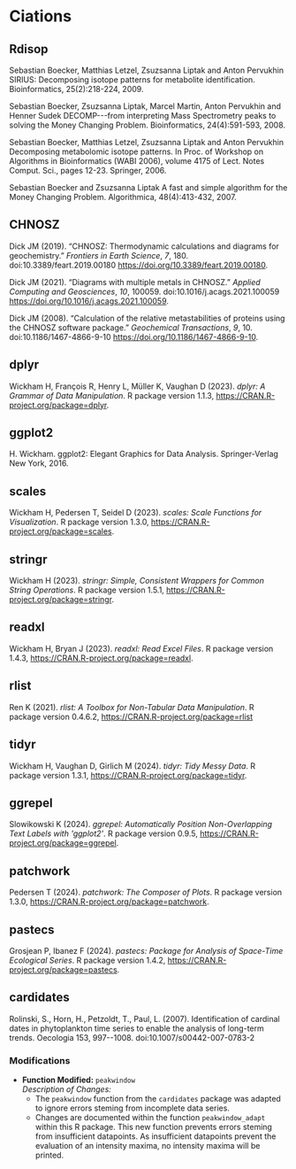 # Ciations

## Rdisop

  Sebastian Boecker, Matthias Letzel, Zsuzsanna Liptak and Anton Pervukhin SIRIUS: Decomposing isotope patterns for
  metabolite identification. Bioinformatics, 25(2):218-224, 2009.

  Sebastian Boecker, Zsuzsanna Liptak, Marcel Martin, Anton Pervukhin and Henner Sudek DECOMP---from interpreting Mass
  Spectrometry peaks to solving the Money Changing Problem. Bioinformatics, 24(4):591-593, 2008.

  Sebastian Boecker, Matthias Letzel, Zsuzsanna Liptak and Anton Pervukhin Decomposing metabolomic isotope patterns. In
  Proc. of Workshop on Algorithms in Bioinformatics (WABI 2006), volume 4175 of Lect. Notes Comput. Sci., pages 12-23.
  Springer, 2006.

  Sebastian Boecker and Zsuzsanna Liptak A fast and simple algorithm for the Money Changing Problem. Algorithmica,
  48(4):413-432, 2007.

## CHNOSZ

  Dick JM (2019). “CHNOSZ: Thermodynamic calculations and diagrams for geochemistry.” _Frontiers in Earth Science_, *7*,
  180. doi:10.3389/feart.2019.00180 <https://doi.org/10.3389/feart.2019.00180>.

  Dick JM (2021). “Diagrams with multiple metals in CHNOSZ.” _Applied Computing and Geosciences_, *10*, 100059.
  doi:10.1016/j.acags.2021.100059 <https://doi.org/10.1016/j.acags.2021.100059>.

  Dick JM (2008). “Calculation of the relative metastabilities of proteins using the CHNOSZ software package.”
  _Geochemical Transactions_, *9*, 10. doi:10.1186/1467-4866-9-10 <https://doi.org/10.1186/1467-4866-9-10>.

## dplyr

  Wickham H, François R, Henry L, Müller K, Vaughan D (2023). _dplyr: A Grammar of Data Manipulation_. R package version
  1.1.3, <https://CRAN.R-project.org/package=dplyr>.

## ggplot2

  H. Wickham. ggplot2: Elegant Graphics for Data Analysis. Springer-Verlag New York, 2016.

## scales

  Wickham H, Pedersen T, Seidel D (2023). _scales: Scale Functions for Visualization_. R package version 1.3.0,
  <https://CRAN.R-project.org/package=scales>.

## stringr

  Wickham H (2023). _stringr: Simple, Consistent Wrappers for Common String Operations_. R package version 1.5.1,
  <https://CRAN.R-project.org/package=stringr>.

## readxl

  Wickham H, Bryan J (2023). _readxl: Read Excel Files_. R package version 1.4.3,
  <https://CRAN.R-project.org/package=readxl>.

## rlist

  Ren K (2021). _rlist: A Toolbox for Non-Tabular Data Manipulation_. R package version 0.4.6.2,
  <https://CRAN.R-project.org/package=rlist>

## tidyr

  Wickham H, Vaughan D, Girlich M (2024). _tidyr: Tidy Messy Data_. R package version 1.3.1,
  <https://CRAN.R-project.org/package=tidyr>.

## ggrepel

  Slowikowski K (2024). _ggrepel: Automatically Position Non-Overlapping Text Labels with 'ggplot2'_. R package version
  0.9.5, <https://CRAN.R-project.org/package=ggrepel>.

## patchwork

  Pedersen T (2024). _patchwork: The Composer of Plots_. R package version 1.3.0,
  <https://CRAN.R-project.org/package=patchwork>.

## pastecs

  Grosjean P, Ibanez F (2024). _pastecs: Package for Analysis of Space-Time Ecological Series_. R package version 1.4.2,
  <https://CRAN.R-project.org/package=pastecs>.

## cardidates

  Rolinski, S., Horn, H., Petzoldt, T., Paul, L. (2007). Identification of cardinal dates in phytoplankton time series to
  enable the analysis of long-term trends. Oecologia 153, 997--1008. doi:10.1007/s00442-007-0783-2

### Modifications

- **Function Modified:** `peakwindow`  
  *Description of Changes:*  
  - The `peakwindow` function from the `cardidates` package was adapted to ignore errors steming from incomplete data series.  
  - Changes are documented within the function `peakwindow_adapt` within this R package. 
    This new function prevents errors steming from insufficient datapoints.
    As insufficient datapoints prevent the evaluation of an intensity maxima, no intensity maxima will be printed.
